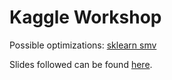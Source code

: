# Kaggle Workshop

Possible optimizations: [sklearn smv](http://scikit-learn.org/stable/modules/generated/sklearn.svm.SVC.html)

Slides followed can be found [here](https://docs.google.com/presentation/d/1eKTHj0F9tbtvvsuK7G0YmqnZMuoACYR2PQy_Kz4fzWM/edit#slide=id.g19698f0ff3_0_279).